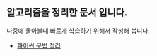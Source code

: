 ## 알고리즘을 정리한 문서 입니다.

나중에 돌아볼때 빠르게 학습하기 위해서 작성해 봅니다.

* [파이썬 문법 정리](https://github.com/C0deWave/Algorithm_study/blob/master/pythonGrammar.md)
